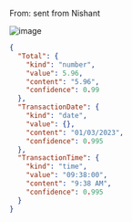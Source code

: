 From: sent from Nishant

![image](https://user-images.githubusercontent.com/42508203/227999211-d1947c01-5897-4de9-885a-dbf82ad474cf.png)


```json
{
  "Total": {
    "kind": "number",
    "value": 5.96,
    "content": "5.96",
    "confidence": 0.99
  },
  "TransactionDate": {
    "kind": "date",
    "value": {},
    "content": "01/03/2023",
    "confidence": 0.995
  },
  "TransactionTime": {
    "kind": "time",
    "value": "09:38:00",
    "content": "9:38 AM",
    "confidence": 0.995
  }
}
```
